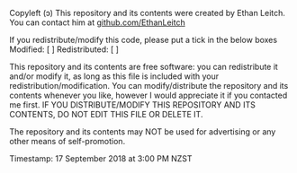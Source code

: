 Copyleft (ↄ) 
This repository and its contents were created by Ethan Leitch.
You can contact him at <a href="https://www.github.com/EthanLeitch">github.com/EthanLeitch</a>

If you redistribute/modify this code, please put a tick in the below boxes</br>
Modified: [ ]
Redistributed: [ ]

This repository and its contents are free software: you can redistribute it and/or modify it, as long as this file is included with your redistribution/modification.
You can modify/distribute the repository and its contents whenever you like, however I would appreciate it if you contacted me first.
IF YOU DISTRIBUTE/MODIFY THIS REPOSITORY AND ITS CONTENTS, DO NOT EDIT THIS FILE OR DELETE IT.

The repository and its contents may NOT be used for advertising or any other means of self-promotion.

Timestamp: 17 September 2018 at 3:00 PM NZST
